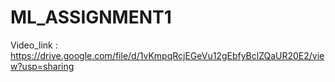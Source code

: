 # ML_ASSIGNMENT1

Video_link : https://drive.google.com/file/d/1vKmpqRcjEGeVu12gEbfyBclZQaUR20E2/view?usp=sharing
